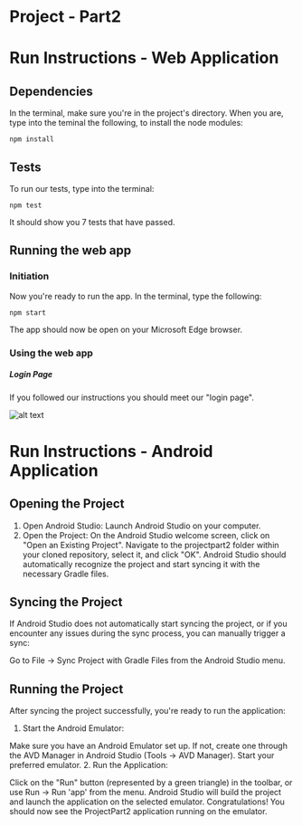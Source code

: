 # Project - Part2
# Run Instructions - Web Application
## Dependencies
In the terminal, make sure you're in the project's directory. When you are, type into the teminal the following, to install the node modules:
```
npm install
```

## Tests
To run our tests, type into the terminal:
```
npm test
```

It should show you 7 tests that have passed.
## Running the web app
### Initiation
Now you're ready to run the app. In the terminal, type the following:
```
npm start
```

The app should now be open on your Microsoft Edge browser.
### Using the web app
##### Login Page
If you followed our instructions you should meet our "login page".

![alt text](https://media.giphy.com/media/v1.Y2lkPTc5MGI3NjExZm5qZWpqZHdoZjUwc256YzVmbmhvYzF3djdnbHdqdmN0d21nY2QyZCZlcD12MV9pbnRlcm5hbF9naWZfYnlfaWQmY3Q9Zw/QDjpIL6oNCVZ4qzGs7/giphy.gif)

# Run Instructions - Android Application
## Opening the Project
1. Open Android Studio: Launch Android Studio on your computer.
2. Open the Project:
On the Android Studio welcome screen, click on "Open an Existing Project".
Navigate to the projectpart2 folder within your cloned repository, select it, and click "OK".
Android Studio should automatically recognize the project and start syncing it with the necessary Gradle files.

## Syncing the Project
If Android Studio does not automatically start syncing the project, or if you encounter any issues during the sync process, you can manually trigger a sync:

Go to File -> Sync Project with Gradle Files from the Android Studio menu.
## Running the Project
After syncing the project successfully, you're ready to run the application:

1. Start the Android Emulator:

Make sure you have an Android Emulator set up. If not, create one through the AVD Manager in Android Studio (Tools -> AVD Manager).
Start your preferred emulator.
2. Run the Application:

Click on the "Run" button (represented by a green triangle) in the toolbar, or use Run -> Run 'app' from the menu.
Android Studio will build the project and launch the application on the selected emulator.
Congratulations! You should now see the ProjectPart2 application running on the emulator.

